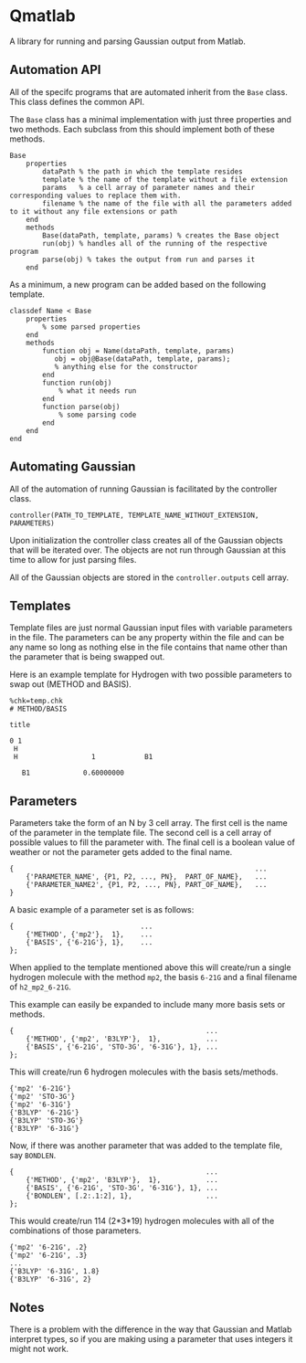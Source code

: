Qmatlab
=======
A library for running and parsing Gaussian output from Matlab.

Automation API
--------------


All of the specifc programs that are automated inherit from the `Base` class. This class defines the common API.

The `Base` class has a minimal implementation with just three properties and two methods. Each subclass from this should implement both of these methods.

    Base
        properties
            dataPath % the path in which the template resides
            template % the name of the template without a file extension
            params   % a cell array of parameter names and their corresponding values to replace them with.
            filename % the name of the file with all the parameters added to it without any file extensions or path
        end
        methods
            Base(dataPath, template, params) % creates the Base object
            run(obj) % handles all of the running of the respective program
            parse(obj) % takes the output from run and parses it
        end

As a minimum, a new program can be added based on the following template.

    classdef Name < Base
        properties
            % some parsed properties
        end
        methods
            function obj = Name(dataPath, template, params)
               obj = obj@Base(dataPath, template, params);
               % anything else for the constructor
            end
            function run(obj)
                % what it needs run
            end
            function parse(obj)
                % some parsing code
            end
        end
    end


Automating Gaussian
-------------------
All of the automation of running Gaussian is facilitated by the controller class.

    controller(PATH_TO_TEMPLATE, TEMPLATE_NAME_WITHOUT_EXTENSION, PARAMETERS)

Upon initialization the controller class creates all of the Gaussian objects that will be iterated over. The objects are not run through Gaussian at this time to allow for just parsing files.

All of the Gaussian objects are stored in the `controller.outputs` cell array.


Templates
---------

Template files are just normal Gaussian input files with variable parameters in the file. The parameters can be any property within the file and can be any name so long as nothing else in the file contains that name other than the parameter that is being swapped out.

Here is an example template for Hydrogen with two possible parameters to swap out (METHOD and BASIS).

    %chk=temp.chk
    # METHOD/BASIS

    title

    0 1
     H
     H                  1            B1

       B1             0.60000000



Parameters
----------

Parameters take the form of an N by 3 cell array. The first cell is the name of the parameter in the template file. The second cell is a cell array of possible values to fill the parameter with. The final cell is a boolean value of weather or not the parameter gets added to the final name.

    {                                                           ...
        {'PARAMETER_NAME', {P1, P2, ..., PN},  PART_OF_NAME},   ...
        {'PARAMETER_NAME2', {P1, P2, ..., PN}, PART_OF_NAME},   ...
    }

A basic example of a parameter set is as follows:

    {                               ...
        {'METHOD', {'mp2'},  1},    ...
        {'BASIS', {'6-21G'}, 1},    ...
    };

When applied to the template mentioned above this will create/run a single hydrogen molecule with the method `mp2`, the basis `6-21G` and a final filename of `h2_mp2_6-21G`.

This example can easily be expanded to include many more basis sets or methods.

    {                                               ...
        {'METHOD', {'mp2', 'B3LYP'},  1},           ...
        {'BASIS', {'6-21G', 'STO-3G', '6-31G'}, 1}, ...
    };

This will create/run 6 hydrogen molecules with the basis sets/methods.

    {'mp2' '6-21G'}
    {'mp2' 'STO-3G'}
    {'mp2' '6-31G'}
    {'B3LYP' '6-21G'}
    {'B3LYP' 'STO-3G'}
    {'B3LYP' '6-31G'}

Now, if there was another parameter that was added to the template file, say `BONDLEN`.

    {                                               ...
        {'METHOD', {'mp2', 'B3LYP'},  1},           ...
        {'BASIS', {'6-21G', 'STO-3G', '6-31G'}, 1}, ...
        {'BONDLEN', [.2:.1:2], 1},                  ...
    };

This would create/run 114 (2\*3\*19) hydrogen molecules with all of the combinations of those parameters.

    {'mp2' '6-21G', .2}
    {'mp2' '6-21G', .3}
    ...
    {'B3LYP' '6-31G', 1.8}
    {'B3LYP' '6-31G', 2}


Notes
-----

There is a problem with the difference in the way that Gaussian and Matlab interpret types, so if you are making using a parameter that uses integers it might not work.
